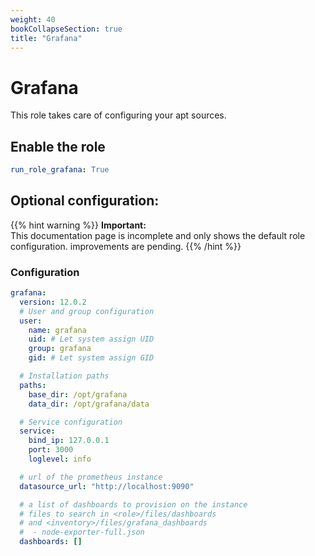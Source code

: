 ```yaml
---
weight: 40
bookCollapseSection: true
title: "Grafana"
---
```


# Grafana

This role takes care of configuring your apt sources.


## Enable the role
``` yaml
run_role_grafana: True
```

## Optional configuration:

{{% hint warning %}}
**Important:**  
This documentation page is incomplete and only shows the default role configuration.
improvements are pending.
{{% /hint %}}

### Configuration
```yaml
grafana: 
  version: 12.0.2
  # User and group configuration
  user:
    name: grafana
    uid: # Let system assign UID
    group: grafana
    gid: # Let system assign GID

  # Installation paths
  paths:
    base_dir: /opt/grafana
    data_dir: /opt/grafana/data

  # Service configuration
  service:
    bind_ip: 127.0.0.1
    port: 3000
    loglevel: info

  # url of the prometheus instance
  datasource_url: "http://localhost:9090"

  # a list of dashboards to provision on the instance
  # files to search in <role>/files/dashboards 
  # and <inventory>/files/grafana_dashboards
  #  - node-exporter-full.json
  dashboards: []
```



```


